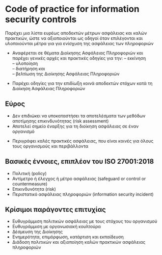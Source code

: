  

# Code of practice for information security controls

Παρέχει μια λίστα ευρέως αποδεκτών μέτρων ασφάλειας και καλών πρακτικών, ώστε να αξιοποιούνται ως οδηγοί όταν επιλέγονται και υλοποιούνται μέτρα για για ενίσχυση της ασφάλειας των πληροφοριών 
 
- Αναφέρεται σε θέματα Διοίκησης Ασφάλειας Πληροφοριών και παρέχει γενικές αρχές και πρακτικές οδηγίες για την:
– εκκίνηση  
– υλοποίηση  
– διατήρηση και  
– βελτίωση της Διοίκησης Ασφάλειας Πληροφοριών

- Παρέχει οδηγίες για την επιδίωξη κοινά αποδεκτών στόχων κατά τη Διοίκηση Ασφάλειας Πληροφοριών

## Εύρος
- Δεν επιδιώκει να υποκαταστήσει τα αποτελέσματα των μεθόδων αποτίμησης επικινδυνότητας (risk assessment)
- Αποτελεί σημείο έναρξης για τη διοίκηση ασφάλειας σε έναν οργανισμό
* Περιγράφει καλές πρακτικές ασφάλειας, που είναι κοινές για όλους τους οργανισμούς και περιβάλλοντα

## Βασικές έννοιες, επιπλέον του ISO 27001:2018
- Πολιτική (policy)
- Αντίμετρο ή έλεγχος ή μέτρο ασφάλειας (safeguard or control or countermeasure)
- Επικινδυνότητα (risk)
- Περιστατικό ασφάλειας πληροφοριών (information security incident)

 
## Κρίσιμοι παράγοντες επιτυχίας
- Ευθυγράμμιση πολιτικών ασφάλειας με τους στόχους του οργανισμού
- Ευθυγράμμιση με οργανωσιακή κουλτούρα
- Δέσμευση της Διοίκησης  
- Ενημερότητα, επιμόρφωση, κατάρτιση και εκπαίδευση
- Διάδοση πολιτικών και αξιοποίηση καλών πρακτικών ασφάλειας πληροφοριών